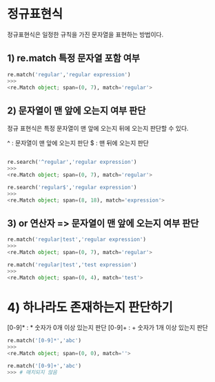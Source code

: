 # 정규표현식

정규표현식은 일정한 규칙을 가진 문자열을 표현하는 방법이다.

## 1) re.match 특정 문자열 포함 여부
```python
re.match('regular','regular expression')
>>>
<re.Match object; span=(0, 7), match='regular'>
```
## 2) 문자열이 맨 앞에 오는지 여부 판단
정규 표현식은 특정 문자열이 맨 앞에 오는지 뒤에 오는지 판단할 수 있다.

^ : 문자열이 맨 앞에 오는지 판단
$ : 맨 뒤에 오는지 판단

```python

re.search('^regular','regular expression')
>>>
<re.Match object; span=(0, 7), match='regular'>

re.search('regular$','regular expression')
>>>
<re.Match object; span=(8, 18), match='expression'>
```

## 3) or 연산자 => 문자열이 맨 앞에 오는지 여부 판단
```python
re.match('regular|test','regular expression')
>>>
<re.Match object; span=(0, 7), match='regular'>

re.match('regular|test','test expression')
>>>
<re.Match object; span=(0, 4), match='test'>
```


# 4) 하나라도 존재하는지 판단하기
[0-9]* : * 숫자가 0개 이상 있는지 판단
[0-9]+ : + 숫자가 1개 이상 있는지 판단

```python
re.match('[0-9]*','abc')
>>>
<re.Match object; span=(0, 0), match=''>

re.match('[0-9]+','abc')
>>> # 매치되지 않음
```





